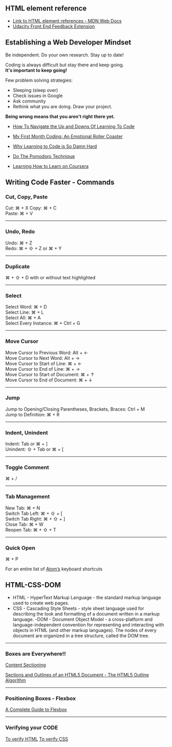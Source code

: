 ## HTML element reference

* [Link to HTML element references - MDN Web Docs](https://developer.mozilla.org/en-US/docs/Web/HTML/Element)
* [Udacity Front End Feedback Extension](https://chrome.google.com/webstore/detail/udacity-front-end-feedbac/melpgahbngpgnbhhccnopmlmpbmdaeoi)

## Establishing a Web Developer Mindset

Be independent. Do your own research. Stay up to date!

   Coding is always difficult but stay there and keep going.  
   **It's important to keep going!**  

Few problem solving strategies:

- Sleeping (sleep over)
- Check issues in Google
- Ask community
- Rethink what you are doing. Draw your project.

**Being wrong means that you aren't right there yet.**

- [How To Navigate the Up and Downs Of Learning To Code](http://bit.ly/2pNic11)

- [My First Month Coding: An Emotional Roller Coaster](http://bit.ly/2pNDYlc)

- [Why Learning to Code is So Damn Hard](http://bit.ly/1XmpBRF)

- [Do The Pomodoro Technique](https://en.wikipedia.org/wiki/Pomodoro_Technique)

- [Learning How to Learn on Coursera](https://www.coursera.org/learn/learning-how-to-learn)

## Writing Code Faster - Commands

### Cut, Copy, Paste

   Cut: ⌘ + X
   Copy: ⌘ + C  
   Paste: ⌘ + V  

***

### Undo, Redo

   Undo: ⌘ + Z  
   Redo: ⌘ + ⇧ + Z or ⌘ + Y  

***

### Duplicate

   ⌘ + ⇧ + D with or without text highlighted  

***

### Select

   Select Word: ⌘ + D  
   Select Line: ⌘ + L  
   Select All: ⌘ + A  
   Select Every Instance: ⌘ + Ctrl + G  

***

### Move Cursor

   Move Cursor to Previous Word: Alt + ←  
   Move Cursor to Next Word: Alt + →  
   Move Cursor to Start of Line: ⌘ + ←  
   Move Cursor to End of Line: ⌘ + →  
   Move Cursor to Start of Document: ⌘ + ↑  
   Move Cursor to End of Document: ⌘ + ↓  

***

### Jump

   Jump to Opening/Closing Parentheses, Brackets, Braces: Ctrl + M  
   Jump to Definition: ⌘ + R  

***

### Indent, Unindent

   Indent: Tab or ⌘ + ]  
   Unindent: ⇧ + Tab or ⌘ + [  

***

### Toggle Comment

   ⌘ + /  

***

### Tab Management

   New Tab: ⌘ + N  
   Switch Tab Left: ⌘ + ⇧ + [  
   Switch Tab Right: ⌘ + ⇧ + ]  
   Close Tab: ⌘ + W  
   Reopen Tab: ⌘ + ⇧ + T  

***

### Quick Open

   ⌘ + P  

For an entire list of [Atom’s](https://github.com/nwinkler/atom-keyboard-shortcuts) keyboard shortcuts

## HTML-CSS-DOM

- HTML - HyperText Markup Language - the standard markup language used to create web pages.
- CSS - Cascading Style Sheets - style sheet language used for describing the look and formatting of a document written in a markup language.
-DOM - Document Object Model - a cross-platform and language-independent convention for representing and interacting with objects in HTML (and other markup languages). The nodes of every document are organized in a tree structure, called the DOM tree.

***

### Boxes are Everywhere!!

[Content Sectioning](https://developer.mozilla.org/en-US/docs/Web/HTML/Element#Content_sectioning)

[Sections and Outlines of an HTML5 Document - The HTML5 Outline Algorithm](https://developer.mozilla.org/en-US/docs/Web/Guide/HTML/Using_HTML_sections_and_outlines#The_HTML5_outline_algorithm)

***

### Positioning Boxes - Flexbox

[A Complete Guide to Flexbox](https://css-tricks.com/snippets/css/a-guide-to-flexbox/)

***

### Verifying your CODE

[To verify HTML](http://validator.w3.org/#validate_by_input)
[To verify CSS](http://jigsaw.w3.org/css-validator/#validate_by_input)
